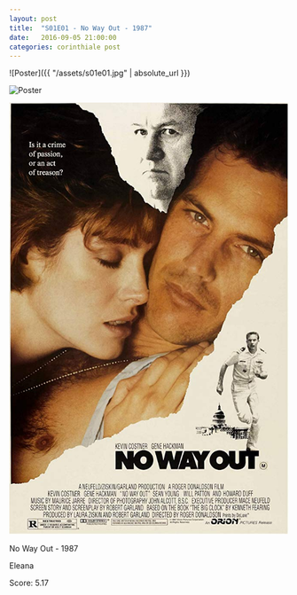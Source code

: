 ```yaml
---
layout: post
title:  "S01E01 - No Way Out - 1987"
date:   2016-09-05 21:00:00
categories: corinthiale post
---
```


![Poster]({{ "/assets/s01e01.jpg" | absolute_url }})

![Poster]({{site.url}}/assets/s01e01.jpg)

![Poster](https://github.com/corinthiale/corinthiale.github.io/raw/master/assets/s01e01.jpg)

No Way Out - 1987

Eleana

Score: 5.17

